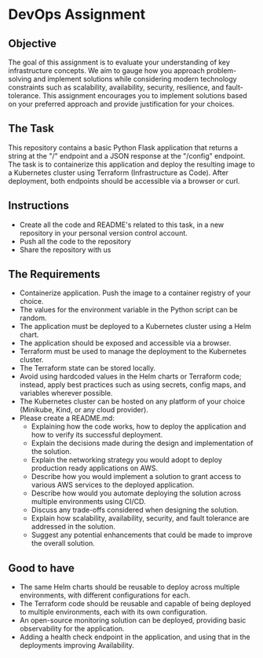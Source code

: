 # DevOps Assignment

## Objective

The goal of this assignment is to evaluate your understanding of key infrastructure concepts. We aim to gauge how you approach problem-solving and implement solutions while considering modern technology constraints such as scalability, availability, security, resilience, and fault-tolerance. This assignment encourages you to implement solutions based on your preferred approach and provide justification for your choices.

## The Task

This repository contains a basic Python Flask application that returns a string at the "/" endpoint and a JSON response at the "/config" endpoint. The task is to containerize this application and deploy the resulting image to a Kubernetes cluster using Terraform (Infrastructure as Code). After deployment, both endpoints should be accessible via a browser or curl.

## Instructions

- Create all the code and README's related to this task, in a new repository in your personal version control account.
- Push all the code to the repository
- Share the repository with us

## The Requirements

- Containerize application. Push the image to a container registry of your choice.
- The values for the environment variable in the Python script can be random.
- The application must be deployed to a Kubernetes cluster using a Helm chart.
- The application should be exposed and accessible via a browser.
- Terraform must be used to manage the deployment to the Kubernetes cluster.
- The Terraform state can be stored locally.
- Avoid using hardcoded values in the Helm charts or Terraform code; instead, apply best practices such as using secrets, config maps, and variables wherever possible.
- The Kubernetes cluster can be hosted on any platform of your choice (Minikube, Kind, or any cloud provider).
- Please create a README.md:
    - Explaining how the code works, how to deploy the application and how to verify its successful deployment.
    - Explain the decisions made during the design and implementation of the solution.
    - Explain the networking strategy you would adopt to deploy production ready applications on AWS. 
    - Describe how you would implement a solution to grant access to various AWS services to the deployed application.
    - Describe how would you automate deploying the solution across multiple environments using CI/CD.
    - Discuss any trade-offs considered when designing the solution.
    - Explain how scalability, availability, security, and fault tolerance are addressed in the solution.
    - Suggest any potential enhancements that could be made to improve the overall solution.

## Good to have

- The same Helm charts should be reusable to deploy across multiple environments, with different configurations for each.
- The Terraform code should be reusable and capable of being deployed to multiple environments, each with its own configuration.
- An open-source monitoring solution can be deployed, providing basic observability for the application.
- Adding a health check endpoint in the application, and using that in the deployments improving Availability.